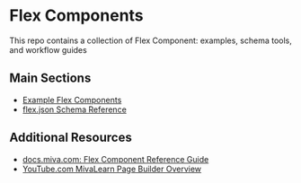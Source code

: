 # Flex Components

This repo contains a collection of Flex Component: examples, schema tools, and workflow guides

## Main Sections

- [Example Flex Components](components)
- [flex.json Schema Reference](schema)

## Additional Resources

- [docs.miva.com: Flex Component Reference Guide](https://docs.miva.com/miva10/reference-guide/flex-component)
- [YouTube.com MivaLearn Page Builder Overview](https://www.youtube.com/watch?v=VkQh1SI7jts&list=PLfnyn3y3NdKPhZd7L8yAa5ZzsAokibvZ4)
